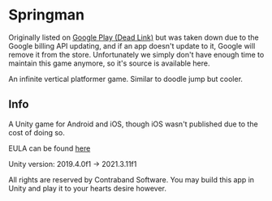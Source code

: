 # Springman

Originally listed on [Google Play (Dead Link)](https://play.google.com/store/apps/details?id=software.contraband.springman&gl=US) but was taken down due to the Google billing API updating, and if an app doesn't update to it, Google will remove it from the store. Unfortunately we simply don't have enough time to maintain this game anymore, so it's source is available here.

An infinite vertical platformer game. Similar to doodle jump but cooler.

## Info

A Unity game for Android and iOS, though iOS wasn't published due to the cost of doing so.

EULA can be found [here](./Springman/Legal/EULA.md)

Unity version: 2019.4.0f1 -> 2021.3.11f1

All rights are reserved by Contraband Software. You may build this app in Unity and play it to your hearts desire however.
